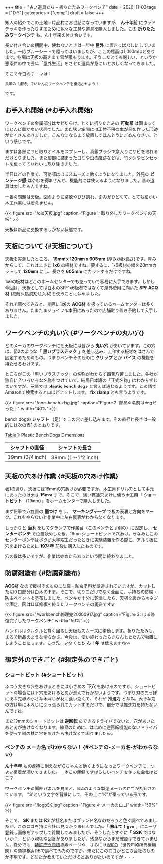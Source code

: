 +++
title = "古い道具たち – 折りたたみワークベンチ"
date = 2020-11-03
tags = ["DIY"]
categories = ["comp"]
draft = false
+++

知人の紹介でこの土地＝片品村にお世話になっていますが、
 **ん十年前** にウッドデッキを作ったりするために色々な工具や道具を購入しました。この **折りたたみワークベンチ** も、ん十年来の付き合いです。

長い付き合いの期間中、使わないときは一年中 **屋外** に置きっぱなしにしていました。一応ブルーシートで覆ってはいましたが、ここの標高は1,000mほどあります。冬場は天板の高さまで雪が積もります。そうしたとても厳しい、というか悪条件の中で長年「屋外生活」をさせた道具が急にいとおしくなってきました。

そこで今日のテーマは：

```text
長年の「虐待」でいたんだワークベンチを復活させよう！
```

です。


## お手入れ開始 {#お手入れ開始}

ワークベンチの金属部分はサビだらけ、とくに折りたたみの **可動部** は固まってほとんど動かない状態でした。また狭い空間には正体不明の虫が巣を作った形跡がたくさんありました。こんなになるまで放置してほんとうにごめんなさい、という感じです。

まずは各部にサビ取りオイルをスプレーし、真鍮ブラシで念入りにサビを取れるだけとりました。また細部に詰まったゴミや虫の痕跡などは、竹クシやピンセットを使ってていねいに取り除きました。

半日ほどの作業で、可動部はほぼスムーズに動くようになりました。外見の **ビンテージ感** はやむを得ませんが、機能的には使えるようになりました。昔の道具は大したもんですね。

一番の問題は天板。図のように腐敗やひび割れ、歪みがひどくて、とても細かい木工作業には使えません。

{{< figure src="/old天板.jpg" caption="Figure 1: 取り外したワークベンチの天板" >}}

天板は新品に交換するしかない状態です。


## 天板について {#天板について}

天板を実測したところ、 **19mm x 120mm x 605mm**  (厚みx幅x長さ)です。厚みからして、これはまさに **1x6** の板材ですね。要するに、1x6板材の幅を20mmカットして **120mm** にし、長さを **605mm** にカットするだけですね。

1x6の板材はどこのホームセンターでも売っていて容易に入手できます。しかし今回は、天板としては白木のSPF1x6板材ではなくて屋外使用に向いた **SPF ACQ材** (高耐久防腐剤注入材)を使うことに決めました。

それで調べてみると、実際に1x6の **ACQ材** を扱っているホームセンターは多くありません。たまたまジョイフル本田にあったので店舗取り置き予約して入手しました。


## ワークベンチの丸い穴 {#ワークベンチの丸い穴}

どのメーカのワークベンチにも天板には昔から **丸い穴** があいています。この穴は、図2のような「 **黒いプラスチック** 」を差し込み、工作する板材をはさんで固定するためのもの。つまりベンチそのものに **クリップ** とか **バイス** の機能を持たせるわけです。

ところがこの「黒いプラスチック」の名称がわからず四苦八苦しました。各社が独自に？いろいろな名称をつけていて、結局日本語の「正式名称」はわからずじまいですが、英語では **plastic bench dogs** と言えば通じるようです。この語でAmazonで検索すると山ほどヒットします。 **fix clamp** とも言うようです。

{{< figure src="/one-bench-dog.jpg" caption="Figure 2: 部品の名前はdogだった！" width="40%" >}}

bench dogの **シャフト** （足）をこの穴に差し込みます。その直径と長さは一般的には次の表[1](#table--bench-dogs-dimension) のとおりです。

<a id="table--bench-dogs-dimension"></a>
<div class="table-caption">
  <span class="table-number"><a href="#table--bench-dogs-dimension">Table 1</a></span>:
  Plastic Bench Dogs Dimensions
</div>

| シャフトの直径  | シャフトの長さ    |
|----------|------------|
| 19mm (3/4 inch) | 39mm (1〜1/2 inch) |


## 天板の穴あけ作業 {#天板の穴あけ作業}

表[1](#table--bench-dogs-dimension)の通り、天板には19mmの穴あけが必要ですが、木工用ドリル刃として手元にあったのは太さ **15mm** まで。そこで、浅い貫通穴あけに使う木工用「 **ショートビット** （19mm）」をホームセンターで購入しました。

まず鉛筆で穴位置の **墨つけ** をし、 **マーキングテープ** で板の表裏と方向をマーク。これをやらないと作業中に左右裏表がわからなくなります。

しっかりと **当木** をしてクランプで作業台（このベンチとは別の）に固定し、 **センターポンチ** で位置決めした後、19mmショートビットで穴あけ。ちなみにこのセンターポンチはボクが大学院生だったときに実験装置を作る際に、アルミ板に穴をあけるために **1974年** 前後に購入したものです。

穴の数は多いですが、作業は始めたらあっという間に終わりました。


## 防腐剤塗布 {#防腐剤塗布}

**ACQ材** なので板材そのものに防腐・防虫塗料が浸透されていますが、カットした切り口部分は白木のまま。そこで、切り口だけでなく全面に、手持ちの防腐・防虫ペイントを塗布しました。ペンキが十分に乾燥したら、天板を裏から木ネジで固定。図はほぼ修復を終えたワークベンチの勇姿ですw

{{< figure src="/workbench修理完20200917.jpg" caption="Figure 3: ほぼ修復完了したワークベンチ" width="50%" >}}

ハンドルはクルクルと軽く回るし天板もスムーズに移動します。折りたたみも、まるで新品のような滑らかさ。今後は、使い終わったらきちんとたたんで物置にしまうことにします。この先、少なくとも **ん十年** は使えますねｗ


## 想定外のできごと {#想定外のできごと}


### **ショートビット** {#ショートビット}

ふつう大きな穴をあけるときには小さめの **下穴** をあけるのですが、ショートビットの場合には下穴をあけると刃が進んで行かないようです。つまり刃の先っぽにある先導の小さな木ねじが材に食い込んで、それが **推進力** となる。大きな刃の方は単に木ねじに引っ張られてカットするだけで、自分では推進力を持たないんですね。

また19mmのショートビットは **逆回転** のできるドライバでないと、穴があいたあと刃が抜けなくなります。練習のために、はじめに逆回転機能のないドライバを使って別の材に穴をあけたら抜けなくて困りましたｗ。


### ベンチの **メーカ名** がわからない！ {#ベンチの-メーカ名-がわからない}

**ん十年年** もの虐待に耐えながらちゃんと動くようになったワークベンチに、つよい愛着が湧いてきました。一体この頑健ですばらしいベンチを作った会社はどこ？

ワークベンチの脚部パネルを見ると、図4のような製造メーカのロゴが刻印されています。
"S"という文字を背景にして、その上に"K"が乗っている形です。

{{< figure src="/logoSK.jpg" caption="Figure 4: メーカのロゴ" width="50%" >}}

そこで、 **SK** または **KS** が社名またはブランド名なのだろうと色々調べてみましたが、このロゴを持つ会社は見つかりませんでした。「 **教えて！goo** 」にユーザ登録し画像をアップして質問してみましたが、そうしたらすぐに「 **SSK** ではないか？」という親切な回答がありましたが、残念ながらまだ確認はできていません。自分でも、[特許庁の商標](https://www.jpo.go.jp/support/startup/shohyo%5Fsearch.html)検索ページや、さらには[WIPO](https://www3.wipo.int/branddb/en/)（世界知的所有権機関）の商標検索DBで調べてみたのですが、未だにこのロゴがどこの会社のものか不明です。どなたか教えていただけるとありがたいのですが・・・